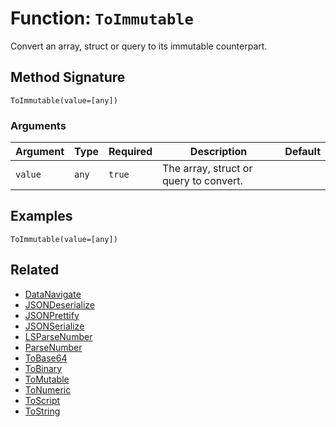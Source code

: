 [comment]: # (Note: This documentation is generated dynamically in the build process.  To modify the contents, change the javadoc on the _invoke method of the BIF class)

# Function: `ToImmutable`

Convert an array, struct or query to its immutable counterpart.

## Method Signature

```
ToImmutable(value=[any])
```

### Arguments


| Argument | Type | Required | Description | Default |
|----------|------|----------|-------------|---------|
| `value` | `any` | `true` | The array, struct or query to convert. |  |

## Examples

```
ToImmutable(value=[any])
```

## Related

  * [DataNavigate](./DataNavigate.md)
  * [JSONDeserialize](./JSONDeserialize.md)
  * [JSONPrettify](./JSONPrettify.md)
  * [JSONSerialize](./JSONSerialize.md)
  * [LSParseNumber](./LSParseNumber.md)
  * [ParseNumber](./ParseNumber.md)
  * [ToBase64](./ToBase64.md)
  * [ToBinary](./ToBinary.md)
  * [ToMutable](./ToMutable.md)
  * [ToNumeric](./ToNumeric.md)
  * [ToScript](./ToScript.md)
  * [ToString](./ToString.md)
